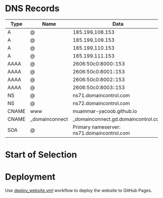 # DNS Records


| Type   | Name             | Data                                      |
|--------|----------------|-------------------------------------------|
| A      | @              | 185.199.108.153                           |
| A      | @              | 185.199.109.153                           |
| A      | @              | 185.199.110.153                           |
| A      | @              | 185.199.111.153                           |
| AAAA   | @              | 2606:50c0:8000::153                       |
| AAAA   | @              | 2606:50c0:8001::153                       |
| AAAA   | @              | 2606:50c0:8002::153                       |
| AAAA   | @              | 2606:50c0:8003::153                       |
| NS     | @              | ns71.domaincontrol.com                    |
| NS     | @              | ns72.domaincontrol.com                    |
| CNAME  | www            | muammar-yacoob.github.io           |
| CNAME  | _domainconnect | _domainconnect.gd.domaincontrol.com      |
| SOA    | @              | Primary nameserver: ns71.domaincontrol.com |


# Start of Selection
# Deployment
Use [deploy_website.yml](../.github/workflows/deploy_website.yml) workflow to deploy the website to GitHub Pages.